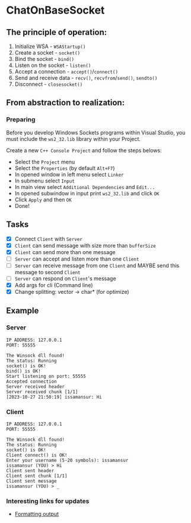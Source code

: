 # ChatOnBaseSocket

## The principle of operation:
1. Initialize WSA - `WSAStartup()`
2. Create a socket - `socket()`
3. Bind the socket - `bind()`
4. Listen on the socket - `listen()`
5. Accept a connection - `accept()`/`connect()`
6. Send and receive data - `recv()`, `recvfrom`/`send()`, `sendto()`
7. Disconnect - `closesocket()`

## From abstraction to realization:

### Preparing
Before you develop Windows Sockets programs within Visual Studio, you must include the `ws2_32.lib` library within your Project.

Create a new `C++ Console Project` and follow the steps belows:
- Select the `Project` menu
- Select the `Properties` (by default `Alt+F7`)
- In opened window in left menu select `Linker`
- In submenu select `Input`
- In main view select `Additional Dependencies` and `Edit...`
- In opened subwindow in input print `ws2_32.lib` and click `OK`
- Click `Apply` and then `OK`
- Done!

## Tasks
- [x] Connect `Client` with `Server`
- [x] `Client` can send message with size more than `bufferSize`
- [x] `Client` can send more than one message
- [ ] `Server` can accept and listen more than one `Client`
- [ ] `Server` can receive message from one `Client` and MAYBE send this message to second `Client` 
- [ ] `Server` can respond on `Client`'s message
- [x] Add args for cli (Command line)
- [x] Change splitting: vector<string> -> char* (for optimize)

## Example

### Server
```
IP ADDRESS: 127.0.0.1
PORT: 55555

The Winsock dll found!
The status: Running
socket() is OK!
bind() is OK!
Start listening on port: 55555
Accepted connection
Server received header
Server received chunk [1/1]
[2023-10-27 21:50:19] issamansur: Hi
```

### Client
```
IP ADDRESS: 127.0.0.1
PORT: 55555

The Winsock dll found!
The status: Running
socket() is OK!
Client connect() is OK!
Enter your username (5-20 symbols): issamansur
issamansur (YOU) > Hi
Client sent header
Client sent chunk [1/1]
Client sent message
issamansur (YOU) > _
```

### Interesting links for updates

- [Formatting output](https://ru.stackoverflow.com/questions/1243530/%D0%9A%D0%B0%D0%BA-%D0%BE%D0%B4%D0%BD%D0%BE%D0%B2%D1%80%D0%B5%D0%BC%D0%B5%D0%BD%D0%BD%D0%BE-%D0%B2%D0%B2%D0%BE%D0%B4%D0%B8%D1%82%D1%8C-%D0%B8-%D0%B2%D1%8B%D0%B2%D0%BE%D0%B4%D0%B8%D1%82%D1%8C-%D0%B4%D0%B0%D0%BD%D0%BD%D1%8B%D0%B5-%D0%B2-%D0%BA%D0%BE%D0%BD%D1%81%D0%BE%D0%BB%D1%8C-python?ysclid=lomiqw8bly490441757)
